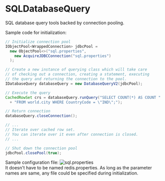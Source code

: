 SQLDatabaseQuery
================

SQL database query tools backed by connection pooling.

Sample code for initialization:
````java
// Initialize connection pool
IObjectPool<WrappedConnection> jdbcPool =
  new ObjectPool<>("sql.properties",
    new AcquireJDBCConnection("sql.properties")
  );

// Create a new instance of querying class which will take care
// of checking out a connection, creating a statement, executing
// the query and returning the connection to the pool.
IDatabaseQuery databaseQuery = new DatabaseQueryV2(jdbcPool);

// Execute the query
CachedRowSet crs = databaseQuery.runQuery("SELECT COUNT(*) AS COUNT "
  + "FROM world.city WHERE CountryCode = \"IND\";");

// Return connection
databaseQuery.closeConnection();

// ...
// Iterate over cached row set.
// You can iterate over it even after connection is closed.
// ...

// Shut down the connection pool
jdbcPool.closePool(true);
````

Sample configuration file: ![sql.properties](http://github.opslab.sv2.tellme.com/OnlineAutomation/SQLDatabaseQuery/raw/master/conf/sql.properties)
<br/>It doesn't have to be named redis.properties. As long as the parameter names are same, any file could be specified during initialization.

